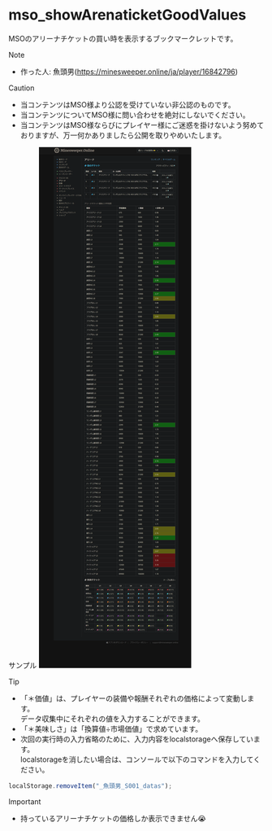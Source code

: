 # mso_showArenaticketGoodValues
MSOのアリーナチケットの買い時を表示するブックマークレットです。

> [!NOTE]
> - 作った人: 魚頭男(https://minesweeper.online/ja/player/16842796)

> [!CAUTION]
> - 当コンテンツはMSO様より公認を受けていない非公認のものです。
> - 当コンテンツについてMSO様に問い合わせを絶対にしないでください。
> - 当コンテンツはMSO様ならびにプレイヤー様にご迷惑を掛けないよう努めておりますが、万一何かありましたら公開を取りやめいたします。

サンプル
![サンプル](./sample.png)

> [!TIP]
> - 「＊価値」は、プレイヤーの装備や報酬それぞれの価格によって変動します。<br/>データ収集中にそれぞれの値を入力することができます。
> - 「＊美味しさ」は「換算値÷市場価値」で求めています。
> - 次回の実行時の入力省略のために、入力内容をlocalstorageへ保存しています。<br/>localstorageを消したい場合は、コンソールで以下のコマンドを入力してください。
```javascript
localStorage.removeItem("_魚頭男_S001_datas");
```

> [!IMPORTANT]
> - 持っているアリーナチケットの価格しか表示できません😭
